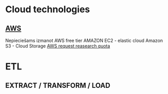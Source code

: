 # Cloud technologies
## [AWS](https://aws.amazon.com/)
Nepieciešams izmanot AWS free tier
AMAZON EC2 - elastic cloud 
Amazon S3 - Cloud Storage
[AWS request reasearch quota](https://aws.amazon.com/grants/)


# ETL
## EXTRACT / TRANSFORM / LOAD

